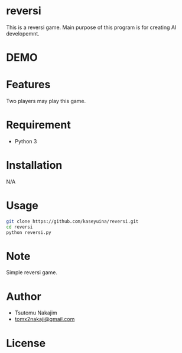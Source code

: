 # reversi

This is a reversi game.
Main purpose of this program is for creating AI developemnt.

# DEMO


# Features

Two players may play this game.

# Requirement

* Python 3

# Installation

N/A

# Usage

```bash
git clone https://github.com/kaseyuina/reversi.git
cd reversi
python reversi.py
```

# Note

Simple reversi game.

# Author

* Tsutomu Nakajim
* tomx2nakaji@gmail.com

# License